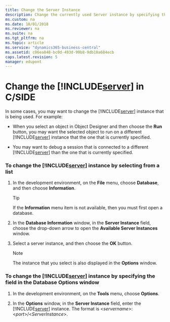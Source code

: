 ```yaml
---
title: Change the Server Instance
description: Change the currently used Server instance by specifying the server instance from a list, or the field in the Database options window. 
ms.custom: na
ms.date: 10/01/2018
ms.reviewer: na
ms.suite: na
ms.tgt_pltfrm: na
ms.topic: article
ms.service: "dynamics365-business-central"
ms.assetid: c06ea848-bc0d-493d-99b8-9db10a684ecb
caps.latest.revision: 5
manager: edupont
---
```

# Change the [!INCLUDE[server](../developer/includes/server.md)] in C/SIDE
In some cases, you may want to change the [!INCLUDE[server](../developer/includes/server.md)] instance that is being used. For example:  

-   When you select an object in Object Designer and then choose the **Run** button, you may want the selected object to run on a different [!INCLUDE[server](../developer/includes/server.md)] instance that the one that is currently specified.  

-   You may want to debug a session that is connected to a different [!INCLUDE[server](../developer/includes/server.md)] than the one that is currently specified.  

### To change the [!INCLUDE[server](../developer/includes/server.md)] instance by selecting from a list  

1.  In the development environment, on the **File** menu, choose **Database**, and then choose **Information**.  

    > [!TIP]  
    >  If the **Information** menu item is not available, then you must first open a database.  

2.  In the **Database Information** window, in the **Server Instance** field, choose the drop-down arrow to open the **Available Server Instances** window.  

3.  Select a server instance, and then choose the **OK** button.  

    > [!NOTE]  
    >  The instance that you select is also displayed in the **Options** window.  

### To change the [!INCLUDE[server](../developer/includes/server.md)] instance by specifying the field in the Database Options window  

1.  In the development environment, on the **Tools** menu, choose **Options**.  

2.  In the **Options** window, in the **Server Instance** field, enter the [!INCLUDE[server](../developer/includes/server.md)] instance. The format is \<*servername*>:\<*port*>/\<*ServerInstance*>.  

